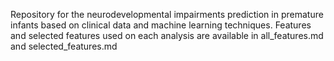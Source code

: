 Repository for the neurodevelopmental impairments prediction in premature infants based on clinical data and machine learning techniques.
Features and selected features used on each analysis are available in all_features.md and selected_features.md
